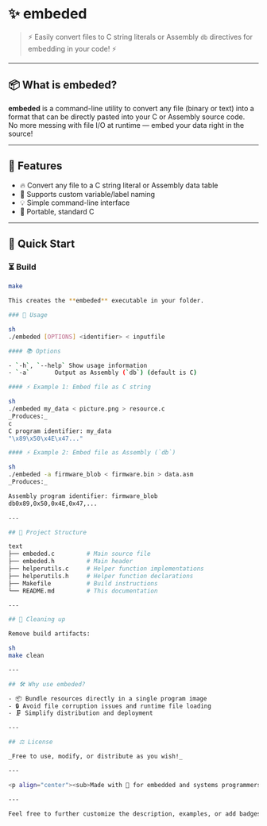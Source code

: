 # ✨ embeded

> ⚡ Easily convert files to C string literals or Assembly `db` directives for embedding in your code! ⚡

---

## 📦 What is embeded?

**embeded** is a command-line utility to convert any file (binary or text) into a format that can be directly pasted into your C or Assembly source code.  
No more messing with file I/O at runtime — embed your data right in the source!

---

## 🎯 Features

- 🔥 Convert any file to a C string literal or Assembly data table
- 📝 Supports custom variable/label naming
- 💡 Simple command-line interface
- 📁 Portable, standard C

---

## 🚀 Quick Start

### ⏳ Build

```sh
make

This creates the **embeded** executable in your folder.

### 🧰 Usage

sh
./embeded [OPTIONS] <identifier> < inputfile

#### 📚 Options

- `-h`, `--help` Show usage information
- `-a`       Output as Assembly (`db`) (default is C)

#### ⚡ Example 1: Embed file as C string

sh
./embeded my_data < picture.png > resource.c
_Produces:_
c
C program identifier: my_data
"\x89\x50\x4E\x47..."

#### ⚡ Example 2: Embed file as Assembly (`db`)

sh
./embeded -a firmware_blob < firmware.bin > data.asm
_Produces:_

Assembly program identifier: firmware_blob
db0x89,0x50,0x4E,0x47,...

---

## 🧩 Project Structure

text
├── embeded.c         # Main source file
├── embeded.h         # Main header
├── helperutils.c     # Helper function implementations
├── helperutils.h     # Helper function declarations
├── Makefile          # Build instructions
└── README.md         # This documentation

---

## 🧹 Cleaning up

Remove build artifacts:

sh
make clean

---

## 🛠️ Why use embeded?

- 📦 Bundle resources directly in a single program image
- 🔒 Avoid file corruption issues and runtime file loading
- 🗜️ Simplify distribution and deployment

---

## ⚖️ License

_Free to use, modify, or distribute as you wish!_

---

<p align="center"><sub>Made with 💙 for embedded and systems programmers</sub></p>

---

Feel free to further customize the description, examples, or add badges if hosting on GitHub!